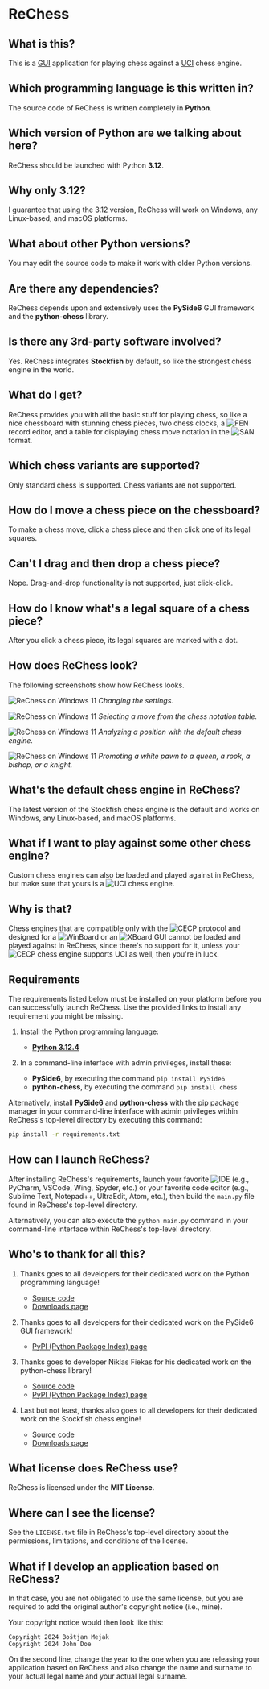 # ReChess

## What is this?

This is a [GUI](https://en.wikipedia.org/wiki/Graphical_user_interface "Graphical User Interface")
application for playing chess against a [UCI](https://en.wikipedia.org/wiki/Universal_Chess_Interface "Universal Chess Interface")
chess engine.

## Which programming language is this written in?

The source code of ReChess is written completely in **Python**.

## Which version of Python are we talking about here?

ReChess should be launched with Python **3.12**.

## Why only 3.12?

I guarantee that using the 3.12 version, ReChess will work on Windows,
any Linux-based, and macOS platforms.

## What about other Python versions?

You may edit the source code to make it work with older Python versions.

## Are there any dependencies?

ReChess depends upon and extensively uses the **PySide6** GUI framework
and the **python-chess** library.

## Is there any 3rd-party software involved?

Yes. ReChess integrates **Stockfish** by default, so like the strongest
chess engine in the world.

## What do I get?

ReChess provides you with all the basic stuff for playing chess, so like
a nice chessboard with stunning chess pieces, two chess clocks, a ![FEN](https://en.wikipedia.org/wiki/Forsyth%E2%80%93Edwards_Notation "Forsyth-Edwards Notation") record editor, and a table for displaying
chess move notation in the ![SAN](https://en.wikipedia.org/wiki/Algebraic_notation_(chess) "Standard Algebraic Notation")
format.

## Which chess variants are supported?

Only standard chess is supported. Chess variants are not supported.

## How do I move a chess piece on the chessboard?

To make a chess move, click a chess piece and then click one of its
legal squares.

## Can't I drag and then drop a chess piece?

Nope. Drag-and-drop functionality is not supported, just click-click.

## How do I know what's a legal square of a chess piece?

After you click a chess piece, its legal squares are marked with a dot.

## How does ReChess look?

The following screenshots show how ReChess looks.

![ReChess on Windows 11](link "ReChess on Windows 11")
*Changing the settings.*

![ReChess on Windows 11](link "ReChess on Windows 11")
*Selecting a move from the chess notation table.*

![ReChess on Windows 11](link "ReChess on Windows 11")
*Analyzing a position with the default chess engine.*

![ReChess on Windows 11](link "ReChess on Windows 11")
*Promoting a white pawn to a queen, a rook, a bishop, or a knight.*

## What's the default chess engine in ReChess?

The latest version of the Stockfish chess engine is the default and
works on Windows, any Linux-based, and macOS platforms.

## What if I want to play against some other chess engine?

Custom chess engines can also be loaded and played against in ReChess,
but make sure that yours is a ![UCI](https://en.wikipedia.org/wiki/Universal_Chess_Interface "Universal Chess Interface")
chess engine.

## Why is that?

Chess engines that are compatible only with the ![CECP](https://www.chessprogramming.org/Chess_Engine_Communication_Protocol "Chess Engine Communication Protocol") protocol and designed for a ![WinBoard](https://www.chessprogramming.org/WinBoard)
or an ![XBoard](https://www.chessprogramming.org/XBoard) GUI cannot be
loaded and played against in ReChess, since there's no support for it,
unless your ![CECP](https://www.chessprogramming.org/Chess_Engine_Communication_Protocol "Chess Engine Communication Protocol")
chess engine supports UCI as well, then you're in luck.

## Requirements

The requirements listed below must be installed on your platform before
you can successfully launch ReChess. Use the provided links to install
any requirement you might be missing.

1. Install the Python programming language:

    - [**Python 3.12.4**](https://www.python.org/ftp/python/3.12.4/python-3.12.4-amd64.exe)

2. In a command-line interface with admin privileges, install these:

    - **PySide6**, by executing the command `pip install PySide6`
    - **python-chess**, by executing the command `pip install chess`

Alternatively, install **PySide6** and **python-chess** with the pip
package manager in your command-line interface with admin privileges
within ReChess's top-level directory by executing this command:

```bash
pip install -r requirements.txt
```

## How can I launch ReChess?

After installing ReChess's requirements, launch your favorite ![IDE](https://en.wikipedia.org/wiki/Integrated_development_environment "Integrated Development Environment") (e.g., PyCharm, VSCode, Wing, Spyder, etc.) or
your favorite code editor (e.g., Sublime Text, Notepad++, UltraEdit,
Atom, etc.), then build the `main.py` file found in ReChess's top-level
directory.

Alternatively, you can also execute the `python main.py` command in your
command-line interface within ReChess's top-level directory.

## Who's to thank for all this?

1. Thanks goes to all developers for their dedicated work on the Python
programming language!

    - [Source code](https://github.com/python/cpython)
    - [Downloads page](https://www.python.org/downloads)

2. Thanks goes to all developers for their dedicated work on the PySide6
GUI framework!

    - [PyPI (Python Package Index) page](https://pypi.org/project/PySide6)

3. Thanks goes to developer Niklas Fiekas for his dedicated work on the
python-chess library!

    - [Source code](https://github.com/niklasf/python-chess)
    - [PyPI (Python Package Index) page](https://pypi.org/project/chess)

4. Last but not least, thanks also goes to all developers for their
dedicated work on the Stockfish chess engine!

    - [Source code](https://github.com/official-stockfish/Stockfish)
    - [Downloads page](https://stockfishchess.org/download)

## What license does ReChess use?

ReChess is licensed under the **MIT License**.

## Where can I see the license?

See the `LICENSE.txt` file in ReChess's top-level directory about the
permissions, limitations, and conditions of the license.

## What if I develop an application based on ReChess?

In that case, you are not obligated to use the same license, but you are
required to add the original author's copyright notice (i.e., mine).

Your copyright notice would then look like this:

```
Copyright 2024 Boštjan Mejak
Copyright 2024 John Doe
```

On the second line, change the year to the one when you are releasing
your application based on ReChess and also change the name and surname
to your actual legal name and your actual legal surname.
